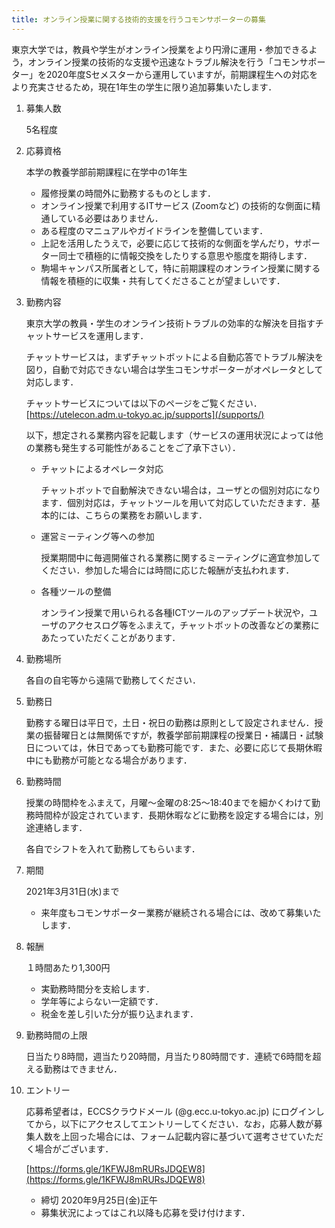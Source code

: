 ```yaml
---
title: オンライン授業に関する技術的支援を行うコモンサポーターの募集
---
```


東京大学では，教員や学生がオンライン授業をより円滑に運用・参加できるよう，オンライン授業の技術的な支援や迅速なトラブル解決を行う「コモンサポーター」を2020年度Sセメスターから運用していますが，前期課程生への対応をより充実させるため，現在1年生の学生に限り追加募集いたします．



1. 募集人数

   5名程度

   

2. 応募資格

   本学の教養学部前期課程に在学中の1年生

   - 履修授業の時間外に勤務するものとします．
   - オンライン授業で利用するITサービス (Zoomなど) の技術的な側面に精通している必要はありません．
   - ある程度のマニュアルやガイドラインを整備しています．
   - 上記を活用したうえで，必要に応じて技術的な側面を学んだり，サポーター同士で積極的に情報交換をしたりする意思や態度を期待します．
   - 駒場キャンパス所属者として，特に前期課程のオンライン授業に関する情報を積極的に収集・共有してくださることが望ましいです．


3. 勤務内容

   東京大学の教員・学生のオンライン技術トラブルの効率的な解決を目指すチャットサービスを運用します．

   チャットサービスは，まずチャットボットによる自動応答でトラブル解決を図り，自動で対応できない場合は学生コモンサポーターがオペレータとして対応します．

   チャットサービスについては以下のページをご覧ください．
   [https://utelecon.adm.u-tokyo.ac.jp/supports](/supports/) 

   以下，想定される業務内容を記載します（サービスの運用状況によっては他の業務も発生する可能性があることをご了承下さい）．

   + チャットによるオペレータ対応

     チャットボットで自動解決できない場合は，ユーザとの個別対応になります．個別対応は，チャットツールを用いて対応していただきます．基本的には、こちらの業務をお願いします．

   + 運営ミーティング等への参加

     授業期間中に毎週開催される業務に関するミーティングに適宜参加してください．参加した場合には時間に応じた報酬が支払われます．

   + 各種ツールの整備

     オンライン授業で用いられる各種ICTツールのアップデート状況や，ユーザのアクセスログ等をふまえて，チャットボットの改善などの業務にあたっていただくことがあります．

   

4. 勤務場所

   各自の自宅等から遠隔で勤務してください．

   

5. 勤務日

   勤務する曜日は平日で，土日・祝日の勤務は原則として設定されません．授業の振替曜日とは無関係ですが，教養学部前期課程の授業日・補講日・試験日については，休日であっても勤務可能です．また、必要に応じて長期休暇中にも勤務が可能となる場合があります．

   

6. 勤務時間

   授業の時間枠をふまえて，月曜～金曜の8:25〜18:40までを細かくわけて勤務時間枠が設定されています．長期休暇などに勤務を設定する場合には，別途連絡します．

   各自でシフトを入れて勤務してもらいます．

   

7. 期間

   2021年3月31日(水)まで

   - 来年度もコモンサポーター業務が継続される場合には、改めて募集いたします．

     

8. 報酬

   １時間あたり1,300円

   - 実勤務時間分を支給します．
   - 学年等によらない一定額です．
   - 税金を差し引いた分が振り込まれます．

     

9. 勤務時間の上限

   日当たり8時間，週当たり20時間，月当たり80時間です．連続で6時間を超える勤務はできません．

   

10. エントリー

    応募希望者は，ECCSクラウドメール (@g.ecc.u-tokyo.ac.jp) にログインしてから，以下にアクセスしてエントリーしてください．なお，応募人数が募集人数を上回った場合には、フォーム記載内容に基づいて選考させていただく場合がございます．

    [https://forms.gle/1KFWJ8mRURsJDQEW8](https://forms.gle/1KFWJ8mRURsJDQEW8) 

    - 締切 2020年9月25日(金)正午
    - 募集状況によってはこれ以降も応募を受け付けます．

